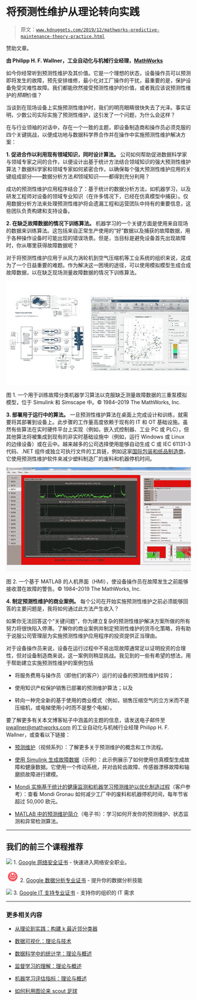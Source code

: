 # 将预测性维护从理论转向实践

> 原文：[`www.kdnuggets.com/2019/12/mathworks-predictive-maintenance-theory-practice.html`](https://www.kdnuggets.com/2019/12/mathworks-predictive-maintenance-theory-practice.html)

赞助文章。

**由 Philipp H. F. Wallner，工业自动化与机械行业经理，[MathWorks](http://www.mathworks.com/?s_eid=PEP_22664)**

如今你经常听到预测性维护及其价值。它是一个理想的状态，设备操作员可以预测即将发生的故障，预先安排维修，最小化对工厂操作的干扰，最重要的是，保护设备免受灾难性故障。我们都能欣然接受预测性维护的价值，或者我应该说预测性维护的*预期*价值？

当谈到在现场设备上实施预测性维护时，我们的明亮眼睛很快失去了光泽。事实证明，少数公司实际实施了预测性维护，这引发了一个问题，为什么会这样？

在与行业领袖的对话中，存在一个一致的主题，即设备制造商和操作员必须克服的四个关键挑战，以便成功地与数据科学界合作并在操作中实施预测性维护解决方案：

**1\. 促进合作以利用现有领域知识，同时设计算法。** 公司如何帮助促进数据科学家与领域专家之间的合作，以便设计出基于统计方法结合领域知识的强大预测性维护算法？数据科学家和领域专家如何紧密合作，以确保每个强大预测性维护应用的关键组成部分——数据分析方法*和*领域知识——都得到充分利用？

成功的预测性维护应用程序结合了：基于统计的数据分析方法，如机器学习，以及研发工程师对设备的领域专业知识（在许多情况下，已经在仿真模型中捕获）。仅用数据分析方法来处理预测性维护将会遗漏工程和运营团队中持有的重要信息，这些团队负责构建和支持设备。

**2\. 在缺乏故障数据的情况下训练算法。** 机器学习的一个关键方面是使用来自现场的数据来训练算法。这包括来自正常生产使用的“好”数据以及捕获的故障数据，用于各种操作设备时可能出现的错误场景。但是，当目标是避免设备首先出现故障时，你从哪里获得故障数据呢？

对于将预测性维护应用于从风力涡轮机到空气压缩机等工业系统的组织来说，这成为了一个日益重要的难题。作为解决这一困境的途径，可以使用模拟模型生成合成故障数据，以在缺乏现场测量故障数据的情况下训练算法。

![图像](img/2b3c66dc5b5156f0ace8dd99c3c1cd20.png)

图 1\. 一个用于训练故障分类机器学习算法以克服缺乏测量故障数据的三重泵模拟模型，位于 Simulink 和 Simscape 中。© 1984–2019 The MathWorks, Inc.

**3\. 部署用于运行中的算法。** 一旦预测性维护算法在桌面上完成设计和训练，就需要将其部署到设备上。此步骤的工作量高度依赖于现有的 IT 和 OT 基础设施。虽然有些算法在实时硬件平台上实现（例如，嵌入式控制器、工业 PC 或 PLC），但其他算法将被集成到现有的非实时基础设施中（例如，运行 Windows 或 Linux 的边缘设备）或在云中。越来越多的公司选择使用能够自动生成 C 或 IEC 61131-3 代码、.NET 组件或独立可执行文件的工具链，例如这家[国际包装和纸品制造商](https://www.mathworks.com/company/user_stories/mondi-implements-statistics-based-health-monitoring-and-predictive-maintenance-for-manufacturing-processes-with-machine-learning.html?s_eid=PEP_22664)，它使用预测性维护软件来减少塑料制造厂的废料和机器停机时间。

![图像](img/8ac7e182c3137e49224dbaf327b1aa02.png)

图 2\. 一个基于 MATLAB 的人机界面（HMI），使设备操作员在故障发生之前能够接收潜在故障的警告。© 1984–2019 The MathWorks, Inc.

**4\. 制定预测性维护的商业案例。** 每个公司在开始实施预测性维护之前必须能够回答的主要问题是，我将如何通过此方法产生收入？

如果你无法回答这个“关键问题”，你为建立复杂的预测性维护解决方案所做的所有努力将很快陷入停滞。了解你的商业案例并制定预测性维护的货币化策略，将有助于说服公司管理层为实施预测性维护应用程序的投资提供正当理由。

对于设备操作员来说，设备在运行过程中不易出现故障通常足以证明投资的合理性，但对设备制造商来说，这一案例则稍显挑战。我见到的一些有希望的想法，用于帮助建立实施预测性维护的案例包括

+   将服务费用与操作员（即他们的客户）运行的设备的预测性维护挂钩；

+   使用知识产权保护销售已部署的预测维护算法；以及

+   转向一种完全新的基于使用的商业模式（例如，销售压缩空气的立方米而不是压缩机，或电梯使用小时而不是整个电梯）。

要了解更多有关本文博客帖子中涵盖的主题的信息，请发送电子邮件至 pwallner@mathworks.com 的工业自动化与机械行业经理 Philipp H. F. Wallner，或查看以下链接：

+   [预测维护](https://www.mathworks.com/videos/series/predictive-maintenance-tech-talk-series.html?s_eid=PEP_22664)（视频系列）：了解更多关于预测维护的概念和工作流程。

+   [使用 Simulink 生成故障数据](https://www.mathworks.com/help/predmaint/ug/Use-Simulink-to-Generate-Fault-Data.html;jsessionid=fb6612944dab76ce72922e571d95?s_eid=PEP_22664)（示例）：此示例展示了如何使用仿真模型生成故障和健康数据。它使用一个传动系统，并对齿轮齿故障、传感器漂移故障和轴磨损故障进行建模。

+   [Mondi 实施基于统计的健康监测和机器学习预测维护以优化制造过程](https://www.mathworks.com/company/user_stories/mondi-implements-statistics-based-health-monitoring-and-predictive-maintenance-for-manufacturing-processes-with-machine-learning.html?s_eid=PEP_22664)（客户参考）：查看 Mondi Gronau 如何减少工厂中的废料和机器停机时间，每年节省超过 50,000 欧元。

+   [MATLAB 中的预测维护简介](https://www.mathworks.com/campaigns/offers/introduction-to-predictive-maintenance-with-matlab.html?s_eid=PEP_22664)（电子书）：学习如何开发你的预测维护、状态监测和异常检测算法。

* * *

## 我们的前三个课程推荐

![](img/0244c01ba9267c002ef39d4907e0b8fb.png) 1\. [Google 网络安全证书](https://www.kdnuggets.com/google-cybersecurity) - 快速进入网络安全职业。

![](img/e225c49c3c91745821c8c0368bf04711.png) 2\. [Google 数据分析专业证书](https://www.kdnuggets.com/google-data-analytics) - 提升你的数据分析技能

![](img/0244c01ba9267c002ef39d4907e0b8fb.png) 3\. [Google IT 支持专业证书](https://www.kdnuggets.com/google-itsupport) - 支持你的组织的 IT 需求

* * *

### 更多相关内容

+   [从理论到实践：构建 k 最近邻分类器](https://www.kdnuggets.com/2023/06/theory-practice-building-knearest-neighbors-classifier.html)

+   [数据可视化：理论与技术](https://www.kdnuggets.com/data-visualization-theory-and-techniques)

+   [数据科学中的统计学：理论与概述](https://www.kdnuggets.com/statistics-in-data-science-theory-and-overview)

+   [监督学习的理解：理论与概述](https://www.kdnuggets.com/understanding-supervised-learning-theory-and-overview)

+   [机器学习评估指标：理论与概述](https://www.kdnuggets.com/machine-learning-evaluation-metrics-theory-and-overview)

+   [如何利用图论来 scout 足球](https://www.kdnuggets.com/2022/11/graph-theory-scout-soccer.html)
